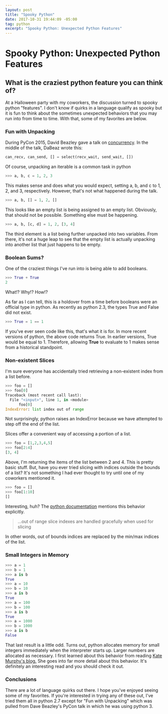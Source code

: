```yaml
---
layout: post
title: "Spooky Python"
date: 2017-10-31 19:44:09 -05:00
tag: python
excerpt: "Spooky Python: Unexpected Python Features"
---
```


# Spooky Python: Unexpected Python Features
## What is the craziest python feature you can think of?

At a Halloween party with my coworkers, the discussion turned to spooky python "features". I don't know if quirks in a language qualify as spooky but it is fun to think about the sometimes unexpected behaviors that you may run into from time to time. With that, some of my favorites are below.

### Fun with Unpacking
During PyCon 2015, David Beazley gave a talk on [concurrency](https://youtu.be/MCs5OvhV9S4). In the middle of the talk, DaBeaz wrote this:

```python
can_recv, can_send, [] = select(recv_wait, send_wait, [])
```

Of course, unpacking an iterable is a common task in python

```python
>>> a, b, c = 1, 2, 3
```

This makes sense and does what you would expect, setting a, b, and c to 1, 2, and 3, respectively. However, that's not what happened during the talk.

```python
>>> a, b, [] = 1, 2, []
```

This looks like an empty list is being assigned to an empty list. Obviously, that should not be possible. Something else must be happening.

```python
>>> a, b, [c, d] = 1, 2, [3, 4]
```

The third element is a list being further unpacked into two variables. From there, it's not a huge leap to see that the empty list is actually unpacking into another list that just happens to be empty.

### Boolean Sums?
One of the craziest things I've run into is being able to add booleans.

```python
>>> True + True
2
```

What!? Why!? How!?

As far as I can tell, this is a holdover from a time before booleans were an official type in python. As recently as python 2.3, the types True and False did not exist.

```python
>>> True = 1 == 1
```

If you've ever seen code like this, that's what it is for. In more recent versions of python, the above code returns True. In earlier versions, True would be equal to 1. Therefore, allowing **True** to evaluate to 1 makes sense from a historical standpoint.

### Non-existent Slices
I'm sure everyone has accidentally tried retrieving a non-existent index from a list before.
```python
>>> foo = []
>>> foo[0]
Traceback (most recent call last):
  File "<input>", line 1, in <module>
      foo[0]
IndexError: list index out of range
```
Not surprisingly, python raises an IndexError because we have attempted to step off the end of the list.

Slices offer a convenient way of accessing a portion of a list.
```python
>>> foo = [1,2,3,4,5]
>>> foo[2:4]
[3, 4]
```
Above, I'm returning the items of the list between 2 and 4. This is pretty basic stuff. But, have you ever tried slicing with indices outside the bounds of a list? It's not something I had ever thought to try until one of my coworkers mentioned it.

```python
>>> foo = []
>>> foo[1:10]
[]
```
Interesting, huh? The [python documentation](https://docs.python.org/2.7/tutorial/introduction.html) mentions this behavior explicitly.

>...out of range slice indexes are handled gracefully when used for slicing

In other words, out of bounds indices are replaced by the min/max indices of the list.

### Small Integers in Memory
```python
>>> a = 1
>>> b = 1
>>> a is b
True
>>> a = 10
>>> b = 10
>>> a is b
True
>>> a = 100
>>> b = 100
>>> a is b
True
>>> a = 1000
>>> b = 1000
>>> a is b
False
```
That last result is a little odd. Turns out, python allocates memory for small integers immediately when the interpreter starts up. Larger numbers are allocated as necessary. I first learned about this behavior from reading [Kate Murphy's blog.](https://kate.io/blog/2017/08/22/weird-python-integers/) She goes into far more detail about this behavior. It's definitely an interesting read and you should check it out.

### Conclusions
There are a lot of language quirks out there. I hope you've enjoyed seeing some of my favorites. If you're interested in trying any of these out, I've tried them all in python 2.7 except for "Fun with Unpacking" which was pulled from Dave Beazley's PyCon talk in which he was using python 3.
